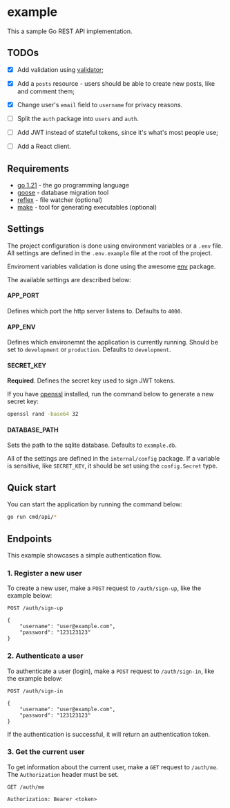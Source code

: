 # example

This a sample Go REST API implementation.

## TODOs

- [X] Add validation using [validator](https://github.com/go-playground/validator);
- [X] Add a `posts` resource - users should be able to create new posts, like and comment them;
- [X] Change user's `email` field to `username` for privacy reasons.
- [ ] Split the `auth` package into `users` and `auth`.
- [ ] Add JWT instead of stateful tokens, since it's what's most people use;
- [ ] Add a React client.


## Requirements

- [go 1.21](https://go.dev) - the go programming language
- [goose](https://github.com/pressly/goose) - database migration tool
- [reflex](https://github.com/cespare/reflex) - file watcher (optional)
- [make](https://www.gnu.org/software/make/) - tool for generating executables (optional)

## Settings

The project configuration is done using environment variables or a `.env` file. 
All settings are defined in the `.env.example` file at the root of the project.

Enviroment variables validation is done using the awesome [env](https://github.com/caarlos0/env)
package.

The available settings are described below:

#### APP_PORT 
Defines which port the http server listens to. Defaults to `4000`.

#### APP_ENV 
Defines which environemnt the application is currently running. 
Should be set to `development` or `production`. Defaults to `development`.

#### SECRET_KEY
**Required**. Defines the secret key used to sign JWT tokens.

If you have [openssl](https://www.openssl.org/) installed, run the command below to generate
a new secret key:

```bash
openssl rand -base64 32
```

#### DATABASE_PATH

Sets the path to the sqlite database. Defaults to `example.db`.

All of the settings are defined in the `internal/config` package. If a variable is sensitive, like `SECRET_KEY`, it should be set using the `config.Secret` type.

## Quick start

You can start the application by running the command below:

```bash
go run cmd/api/*
```


## Endpoints

This example showcases a simple authentication flow.


### 1. Register a new user

To create a new user, make a `POST` request to `/auth/sign-up`, like the example below:

```http
POST /auth/sign-up

{
    "username": "user@example.com",
    "password": "123123123"
}
```  


### 2. Authenticate a user

To authenticate a user (login), make a `POST` request to `/auth/sign-in`, like the example below:

```http
POST /auth/sign-in

{
    "username": "user@example.com",
    "password": "123123123"
}
```

If the authentication is successful, it will return an authentication token.


### 3. Get the current user

To get information about the current user, make a `GET` request to `/auth/me`. The `Authorization` header must be set.

```http
GET /auth/me

Authorization: Bearer <token>
```
